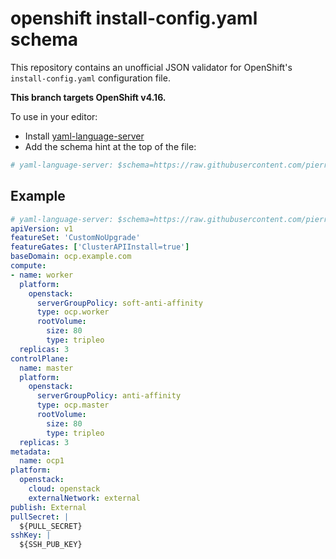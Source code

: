 # openshift install-config.yaml schema

This repository contains an unofficial JSON validator for OpenShift's `install-config.yaml` configuration file.

**This branch targets OpenShift v4.16.**

To use in your editor:
* Install [yaml-language-server](https://github.com/redhat-developer/yaml-language-server)
* Add the schema hint at the top of the file:

```yaml
# yaml-language-server: $schema=https://raw.githubusercontent.com/pierreprinetti/openshift-installconfig-schema/release-4.16/installconfig.schema.json
```

## Example

```yaml
# yaml-language-server: $schema=https://raw.githubusercontent.com/pierreprinetti/openshift-installconfig-schema/release-4.16/installconfig.schema.json
apiVersion: v1
featureSet: 'CustomNoUpgrade'
featureGates: ['ClusterAPIInstall=true']
baseDomain: ocp.example.com
compute:
- name: worker
  platform:
    openstack:
      serverGroupPolicy: soft-anti-affinity
      type: ocp.worker
      rootVolume:
        size: 80
        type: tripleo
  replicas: 3
controlPlane:
  name: master
  platform:
    openstack:
      serverGroupPolicy: anti-affinity
      type: ocp.master
      rootVolume:
        size: 80
        type: tripleo
  replicas: 3
metadata:
  name: ocp1
platform:
  openstack:
    cloud: openstack
    externalNetwork: external
publish: External
pullSecret: |
  ${PULL_SECRET}
sshKey: |
  ${SSH_PUB_KEY}
```
